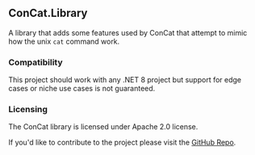 ﻿## ConCat.Library
A library that adds some features used by ConCat that attempt to mimic how the unix ``cat`` command work.

### Compatibility
This project should work with any .NET 8 project but support for edge cases or niche use cases is not guaranteed.

### Licensing
The ConCat library is licensed under Apache 2.0 license.

If you'd like to contribute to the project please visit the [GitHub Repo](https://github.com/alastairlundy/utils/).